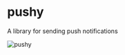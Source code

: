 pushy
=====

A library for sending push notifications

![pushy](http://images.wikia.com/adventuretimewithfinnandjake/images/d/d3/Funny-gif-Pikachu-pushing-cat-kitten.gif)
